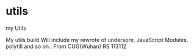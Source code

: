 utils
======

my Utils

My utils build
Will include my rewrote of undersore, JavaScript Modules, polyfill and so on..
From CUG(Wuhan) RS 113112